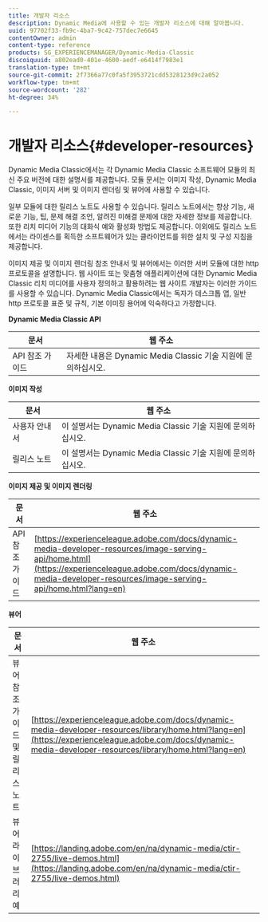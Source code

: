 ```yaml
---
title: 개발자 리소스
description: Dynamic Media에 사용할 수 있는 개발자 리소스에 대해 알아봅니다.
uuid: 97702f33-fb9c-4ba7-9c42-757dec7e6645
contentOwner: admin
content-type: reference
products: SG_EXPERIENCEMANAGER/Dynamic-Media-Classic
discoiquuid: a802ead0-401e-4600-aedf-e6414f7983e1
translation-type: tm+mt
source-git-commit: 2f7366a77c0fa5f3953721cdd5328123d9c2a052
workflow-type: tm+mt
source-wordcount: '282'
ht-degree: 34%

---
```



# 개발자 리소스{#developer-resources}

Dynamic Media Classic에서는 각 Dynamic Media Classic 소프트웨어 모듈의 최신 주요 버전에 대한 설명서를 제공합니다. 모듈 문서는 이미지 작성, Dynamic Media Classic, 이미지 서버 및 이미지 렌더링 및 뷰어에 사용할 수 있습니다.

일부 모듈에 대한 릴리스 노트도 사용할 수 있습니다. 릴리스 노트에서는 향상 기능, 새로운 기능, 팁, 문제 해결 조언, 알려진 미해결 문제에 대한 자세한 정보를 제공합니다. 또한 리치 미디어 기능의 대화식 예와 활성화 방법도 제공합니다. 이외에도 릴리스 노트에서는 라이센스를 획득한 소프트웨어가 있는 클라이언트를 위한 설치 및 구성 지침을 제공합니다.

이미지 제공 및 이미지 렌더링 참조 안내서 및 뷰어에서는 이러한 서버 모듈에 대한 http 프로토콜을 설명합니다. 웹 사이트 또는 맞춤형 애플리케이션에 대한 Dynamic Media Classic 리치 미디어를 사용자 정의하고 활용하려는 웹 사이트 개발자는 이러한 가이드를 사용할 수 있습니다. Dynamic Media Classic에서는 독자가 데스크톱 앱, 일반 http 프로토콜 표준 및 규칙, 기본 이미징 용어에 익숙하다고 가정합니다.


**Dynamic Media Classic API**

| 문서 | 웹 주소 |
|--- |--- |
| API 참조 가이드 | 자세한 내용은 Dynamic Media Classic 기술 지원에 문의하십시오. |

**이미지 작성**

| 문서 | 웹 주소 |
|--- |--- |
| 사용자 안내서 | 이 설명서는 Dynamic Media Classic 기술 지원에 문의하십시오. |
| 릴리스 노트 | 이 설명서는 Dynamic Media Classic 기술 지원에 문의하십시오. |

**이미지 제공 및 이미지 렌더링**

| 문서 | 웹 주소 |
|--- |--- |
| API 참조 가이드 | [https://experienceleague.adobe.com/docs/dynamic-media-developer-resources/image-serving-api/home.html](https://experienceleague.adobe.com/docs/dynamic-media-developer-resources/image-serving-api/home.html?lang=en) |

**뷰어**

| 문서 | 웹 주소 |
|--- |--- |
| 뷰어 참조 가이드 및 릴리스 노트 | [https://experienceleague.adobe.com/docs/dynamic-media-developer-resources/library/home.html?lang=en](https://experienceleague.adobe.com/docs/dynamic-media-developer-resources/library/home.html?lang=en) |
| 뷰어 라이브러리 예 | [https://landing.adobe.com/en/na/dynamic-media/ctir-2755/live-demos.html](https://landing.adobe.com/en/na/dynamic-media/ctir-2755/live-demos.html) |


<!-- 

**Web-to-Print**

|Document|Web address|
|--- |--- |
|Reference Guide|[https://www.adobe.com/go/learn_s7_webtoprint_en](https://www.adobe.com/go/learn_s7_webtoprint_en)| 

-->

